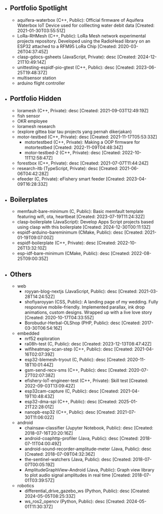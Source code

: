- ## Portfolio Spotlight
	- aquifera-waterbox (C++, Public): Official firmware of Aquifera Waterbox IoT Device used for colllecting water debit data [Created: 2021-01-30T03:55:51Z]
	- LoRa-RHMesh (C++, Public): LoRa Mesh network experimental projects repository. Developed using the RadioHead library on an ESP32 attached to a RFM95 LoRa Chip [Created: 2020-03-26T04:37:45Z]
	- clasp-gdocs-gsheets (JavaScript, Private): desc [Created: 2024-12-21T10:49:14Z]
	- unittesting-espidf-pio-gtest (C++, Public): desc [Created: 2023-06-25T19:48:37Z]
	- multisensor station
	- arduino flight controller
- ## Portfolio Hidden
	- loramesh (C++, Private): desc [Created: 2021-09-03T12:49:19Z]
	- fish sensor
	- OKR employee
	- loramesh research
	- (explore gittea biar tau projects yang pernah dikerjakan)
	- motor-testbed (C++, Private): desc [Created: 2021-11-17T05:53:33Z]
		- motortestbed (C++, Private): Making a OOP firmware for motortestbed [Created: 2022-11-09T04:48:34Z]
		- motor-testbed-2 (C++, Private): desc [Created: 2022-10-11T12:58:47Z]
	- forestbox (C++, Private): desc [Created: 2021-07-07T11:44:24Z]
	- research-itb (TypeScript, Private): desc [Created: 2021-06-06T04:42:28Z]
	- efeeder (C, Private): eFishery smart feeder [Created: 2023-04-09T16:28:33Z]
- ## Boilerplates
	- memfault-bare-minimum (C, Public): Basic memfault template featuring wifi, ota, heartbeat [Created: 2023-07-19T11:24:32Z]
	- clasp-boilerplate (JavaScript): Develop Apps Script projects based using clasp with this boilerplate [Created: 2024-12-30T00:11:13Z]
	- espidf-arduino-bareminimum (CMake, Public): desc [Created: 2021-01-19T09:07:00Z]
	- espidf-boilerplate (C++, Private): desc [Created: 2022-10-26T13:32:10Z]
	- esp-idf-bare-minimum (CMake, Public): desc [Created: 2022-08-25T09:00:35Z]
- ## Others
	- web
		- royyan-blog-nextjs (JavaScript, Public): desc [Created: 2021-03-28T14:24:52Z]
		- shofiyaroyyan (CSS, Public): A landing page of my wedding. Fully responsive mobile-friendly. Implemented parallax, ink drop animations, custom designs. Wrapped up with a live love story [Created: 2020-10-17T04:33:55Z]
		- Borobudur-Herbal-OLShop (PHP, Public): desc [Created: 2017-03-30T06:54:16Z]
	- embedded
		- nrf52 exploration
		- ra08h-test (C, Public): desc [Created: 2023-12-13T08:47:42Z]
		- wifiheatmap-scan-step (C++, Public): desc [Created: 2021-04-16T02:07:39Z]
		- esp32-blemesh-tryout (C, Public): desc [Created: 2020-11-18T10:01:44Z]
		- gsm-send-recv-sms (C++, Public): desc [Created: 2020-07-27T02:07:38Z]
		- efishery-IoT-engineer-test (C++, Private): Skill test [Created: 2022-09-03T13:09:42Z]
		- esp32cam-capture (C, Public): desc [Created: 2021-04-19T10:48:43Z]
		- esp32-dma-spi (C++, Public): desc [Created: 2025-01-21T22:28:01Z]
		- nanopb-esp32 (C++, Public): desc [Created: 2021-07-30T11:06:02Z]
	- android
		- chainsaw-classifier (Jupyter Notebook, Public): desc [Created: 2018-07-16T20:20:16Z]
		- android-coaphttp-profiler (Java, Public): desc [Created: 2018-07-11T04:00:49Z]
		- android-sound-recorder-amplitude-meter (Java, Public): desc [Created: 2018-07-09T04:32:36Z]
		- the-sentinel-watchers (Java, Public): desc [Created: 2018-07-07T00:05:19Z]
		- AmplitudeGraphView-Android (Java, Public): Graph view library to plot audio signal amplitudes in real time [Created: 2018-07-01T03:39:57Z]
	- robotics
		- differential_drive_gazebo_ws (Python, Public): desc [Created: 2024-05-05T08:25:33Z]
		- ws_ros2_opencv (Python, Public): desc [Created: 2024-05-01T11:30:37Z]